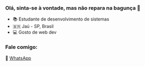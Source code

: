 ### Olá, sinta-se à vontade, mas não repara na bagunça 👋

- 📚 Estudante de desenvolvimento de sistemas
- 🇧🇷 Jaú - SP, Brasil
- 💻 Gosto de web dev

### Fale comigo:
📱 [WhatsApp](https://wa.me/5514991314167)
<!--
**apt-get-ryan/apt-get-ryan** is a ✨ _special_ ✨ repository because its `README.md` (this file) appears on your GitHub profile.

Here are some ideas to get you started:

- 🔭 I’m currently working on ...
- 🌱 I’m currently learning ...
- 👯 I’m looking to collaborate on ...
- 🤔 I’m looking for help with ...
- 💬 Ask me about ...
- 📫 How to reach me: ...
- 😄 Pronouns: ...
- ⚡ Fun fact: ...
-->
